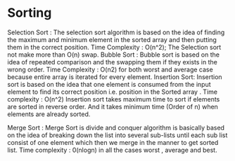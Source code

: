 # Sorting
Selection Sort : The selection sort algorithm is based on the idea of finding the maximum and minimum  element in the sorted array and then putting them in the correct position.
                          Time Complexity : O(n^2);
                         The Selection sort not make more than O(n) swap. 
Bubble Sort : Bubble sort is based on the idea of repeated comparison and the swapping them if they exists in the wrong order.
                          Time Complexity : O(n2) for both worst and average  case  because entire array is iterated for every element.
Insertion Sort: Insertion sort is based on the idea  that one element is consumed from the input element to find its correct position i.e. position in the Sorted array .
                          Time complexity : O(n^2)
			Insertion sort takes maximum time to sort if elements are sorted in reverse order. And it takes minimum time (Order of n) when elements are already sorted.

Merge Sort : Merge Sort is divide and conquer algorithm is basically based on the idea of breaking down the  list into several sub-lists until each sub list consist of one element  which then we merge in the manner to get sorted list.
Time complexity : 0(nlogn)  in all the cases  worst , average and best.
